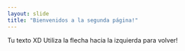 ```yaml
---
layout: slide
title: "Bienvenidos a la segunda página!"
---
```

Tu texto XD
Utiliza la flecha hacia la izquierda para volver!